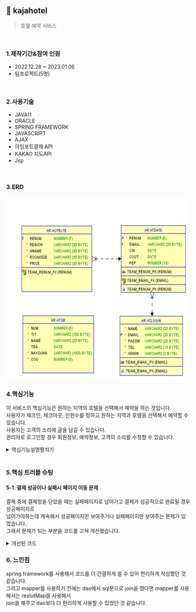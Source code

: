 ## :pushpin: kajahotel
>호텔 예약 서비스   

</br>

### 1.제작기간&참여 인원
* 2022.12.28 ~ 2023.01.06
* 팀프로젝트(5명)

</br>

### 2.사용기술
* JAVA11   
* ORACLE   
* SPRING FRAMEWORK   
* JAVASCRIPT   
* AJAX   
* 아임포트결제 API   
* KAKAO 지도API      
* Jsp


</br>

### 3.ERD
<img src="./ERD.png" width="500" height="500">

</br>

### 4.핵심기능
이 서비스의 핵심기능은 원하는 지역의 호텔을 선택해서 예약을 하는 것입니다.   
사용자가 체크인, 체크아웃, 인원수를 정하고 원하는 지역과 호텔을 선택해서 예약할 수 있습니다.   
사용자는 고객의 소리에 글을 남길 수 있습니다.    
관리자로 로그인할 경우 회원정보, 예약정보, 고객의 소리를 수정할 수 있습니다.   
   
<details>
<summary>핵심기능설명펼치기</summary>   
   
#### 4-1. 사용자 시퀀스다이어그램   
   
<img src="./사용자 시퀀스다이어그램.jpg" width="900" height="500">   
   
#### 4-2. 관리자 시퀀스다이어그램  
   
<img src="./관리자 시퀀스다이어그램.jpg" width="900" height="500">    
    
#### 4-3. Mapper를 이용   
 * dao 대신에 Mapper이용해서 join 구현 [코드보기](https://github.com/Seoha95/kajahotel/blob/main/src/main/resources/mapper/Join.xml#:~:text=%3C%3Fxml%20version,Give%20feedback)   
   
</details>   
      
</br>

### 5.핵심 트러블 슈팅    
    
#### 5-1. 결제 성공이나 실패시 페이지 이동 문제   
결제 중에 결제창을 닫았을 때는 실패페이지로 넘어가고 결제가 성공적으로 완료될 경우 성공페이지로   
넘어가야하는데 계속해서 성공페이지만 보여주거나 실패페이지만 보여주는 문제가 있었습니다.   
그래서 문제가 되는 부분을 코드를 고쳐 개선했습니다.   
           
   
<details>      
<summary>개선된 코드</summary>   
     
<img src="./개선된코드.PNG" width="500" height="500">        
</details>        
    
### 6. 느낀점   
spring framework를 사용해서 코드를 더 간결하게 쓸 수 있어 편리하게 작성했던 것 같습니다.   
그리고 mapper를 사용하기 전에는 dao에서 sql문으로 join을 했다면 mapper를 사용해서는 reslutMap을 사용해서    
join을 해주고 dao보다 더 편리하게 사용할 수 있었던 것 같습니다.   





